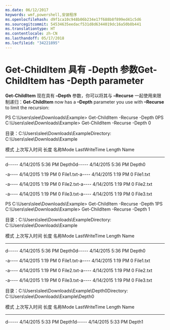 ```yaml
---
ms.date: 06/12/2017
keywords: wmf,powershell,安装程序
ms.openlocfilehash: d9f1ca10c948b06b234e17f688b8f899ed41c5d6
ms.sourcegitcommit: 54534635eedacf531d8d6344019dc16a50b8b441
ms.translationtype: HT
ms.contentlocale: zh-CN
ms.lasthandoff: 05/17/2018
ms.locfileid: "34221895"
---
```

# <a name="get-childitem-has--depth-parameter"></a><span data-ttu-id="92a00-102">Get-ChildItem 具有 -Depth 参数</span><span class="sxs-lookup"><span data-stu-id="92a00-102">Get-ChildItem has -Depth parameter</span></span>
<span data-ttu-id="92a00-103">**Get-ChildItem** 现在具有 **–Depth** 参数，你可以将其与 **–Recurse** 一起使用来限制递归：</span><span class="sxs-lookup"><span data-stu-id="92a00-103">**Get-ChildItem** now has a **–Depth** parameter you use with **–Recurse** to limit the recursion:</span></span>

<span data-ttu-id="92a00-104">PS C:\\Users\\slee\\Downloads\\Example&gt; Get-ChildItem -Recurse -Depth 0</span><span class="sxs-lookup"><span data-stu-id="92a00-104">PS C:\\Users\\slee\\Downloads\\Example&gt; Get-ChildItem -Recurse -Depth 0</span></span>

<span data-ttu-id="92a00-105">目录：C:\\Users\\slee\\Downloads\\Example</span><span class="sxs-lookup"><span data-stu-id="92a00-105">Directory: C:\\Users\\slee\\Downloads\\Example</span></span>

<span data-ttu-id="92a00-106">模式 上次写入时间 长度 名称</span><span class="sxs-lookup"><span data-stu-id="92a00-106">Mode LastWriteTime Length Name</span></span>

---- ------------- ------ ----

<span data-ttu-id="92a00-107">d----- 4/14/2015 5:36 PM Depth0</span><span class="sxs-lookup"><span data-stu-id="92a00-107">d----- 4/14/2015 5:36 PM Depth0</span></span>

<span data-ttu-id="92a00-108">-a---- 4/14/2015 1:19 PM 0 File1.txt</span><span class="sxs-lookup"><span data-stu-id="92a00-108">-a---- 4/14/2015 1:19 PM 0 File1.txt</span></span>

<span data-ttu-id="92a00-109">-a---- 4/14/2015 1:19 PM 0 File2.txt</span><span class="sxs-lookup"><span data-stu-id="92a00-109">-a---- 4/14/2015 1:19 PM 0 File2.txt</span></span>

<span data-ttu-id="92a00-110">-a---- 4/14/2015 1:19 PM 0 File3.txt</span><span class="sxs-lookup"><span data-stu-id="92a00-110">-a---- 4/14/2015 1:19 PM 0 File3.txt</span></span>

<span data-ttu-id="92a00-111">PS C:\\Users\\slee\\Downloads\\Example&gt; Get-ChildItem -Recurse -Depth 1</span><span class="sxs-lookup"><span data-stu-id="92a00-111">PS C:\\Users\\slee\\Downloads\\Example&gt; Get-ChildItem -Recurse -Depth 1</span></span>

<span data-ttu-id="92a00-112">目录：C:\\Users\\slee\\Downloads\\Example</span><span class="sxs-lookup"><span data-stu-id="92a00-112">Directory: C:\\Users\\slee\\Downloads\\Example</span></span>

<span data-ttu-id="92a00-113">模式 上次写入时间 长度 名称</span><span class="sxs-lookup"><span data-stu-id="92a00-113">Mode LastWriteTime Length Name</span></span>

---- ------------- ------ ----

<span data-ttu-id="92a00-114">d----- 4/14/2015 5:36 PM Depth0</span><span class="sxs-lookup"><span data-stu-id="92a00-114">d----- 4/14/2015 5:36 PM Depth0</span></span>

<span data-ttu-id="92a00-115">-a---- 4/14/2015 1:19 PM 0 File1.txt</span><span class="sxs-lookup"><span data-stu-id="92a00-115">-a---- 4/14/2015 1:19 PM 0 File1.txt</span></span>

<span data-ttu-id="92a00-116">-a---- 4/14/2015 1:19 PM 0 File2.txt</span><span class="sxs-lookup"><span data-stu-id="92a00-116">-a---- 4/14/2015 1:19 PM 0 File2.txt</span></span>

<span data-ttu-id="92a00-117">-a---- 4/14/2015 1:19 PM 0 File3.txt</span><span class="sxs-lookup"><span data-stu-id="92a00-117">-a---- 4/14/2015 1:19 PM 0 File3.txt</span></span>

<span data-ttu-id="92a00-118">目录：C:\\Users\\slee\\Downloads\\Example\\Depth0</span><span class="sxs-lookup"><span data-stu-id="92a00-118">Directory: C:\\Users\\slee\\Downloads\\Example\\Depth0</span></span>

<span data-ttu-id="92a00-119">模式 上次写入时间 长度 名称</span><span class="sxs-lookup"><span data-stu-id="92a00-119">Mode LastWriteTime Length Name</span></span>

---- ------------- ------ ----

<span data-ttu-id="92a00-120">d----- 4/14/2015 5:33 PM Depth1</span><span class="sxs-lookup"><span data-stu-id="92a00-120">d----- 4/14/2015 5:33 PM Depth1</span></span>
